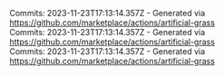 Commits: 2023-11-23T17:13:14.357Z - Generated via https://github.com/marketplace/actions/artificial-grass
<br>
Commits: 2023-11-23T17:13:14.357Z - Generated via https://github.com/marketplace/actions/artificial-grass
<br>
Commits: 2023-11-23T17:13:14.357Z - Generated via https://github.com/marketplace/actions/artificial-grass
<br>
